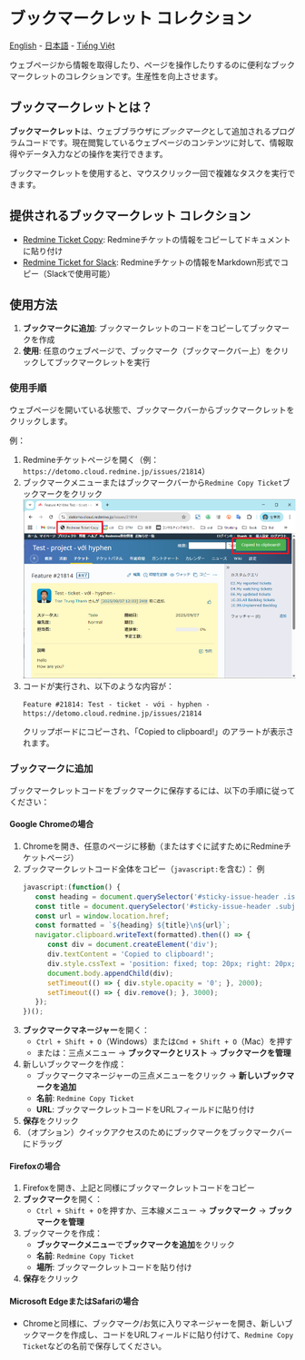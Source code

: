 # ブックマークレット コレクション

[English](README.en.md) - [日本語](README.ja.md) - [Tiếng Việt](README.md)

ウェブページから情報を取得したり、ページを操作したりするのに便利なブックマークレットのコレクションです。生産性を向上させます。

## ブックマークレットとは？

**ブックマークレット**は、ウェブブラウザに*ブックマーク*として追加されるプログラムコードです。現在閲覧しているウェブページのコンテンツに対して、情報取得やデータ入力などの操作を実行できます。

ブックマークレットを使用すると、マウスクリック一回で複雑なタスクを実行できます。

## 提供されるブックマークレット コレクション

* [Redmine Ticket Copy](src/redmine-ticket-copy): Redmineチケットの情報をコピーしてドキュメントに貼り付け
* [Redmine Ticket for Slack](src/redmine-ticket-copy-markdown): Redmineチケットの情報をMarkdown形式でコピー（Slackで使用可能）

## 使用方法

1. **ブックマークに追加**: ブックマークレットのコードをコピーしてブックマークを作成
2. **使用**: 任意のウェブページで、ブックマーク（ブックマークバー上）をクリックしてブックマークレットを実行

### 使用手順

ウェブページを開いている状態で、ブックマークバーからブックマークレットをクリックします。

例：
1. Redmineチケットページを開く（例：`https://detomo.cloud.redmine.jp/issues/21814`）
2. ブックマークメニューまたはブックマークバーから`Redmine Copy Ticket`ブックマークをクリック
  ![Redmine Ticket Copy bookmarklet](docs/images/RedmineTicketCopyButton.png)
3. コードが実行され、以下のような内容が：
   ```
   Feature #21814: Test - ticket - với - hyphen -
   https://detomo.cloud.redmine.jp/issues/21814
   ```
   クリップボードにコピーされ、「Copied to clipboard!」のアラートが表示されます。

### ブックマークに追加

ブックマークレットコードをブックマークに保存するには、以下の手順に従ってください：

#### Google Chromeの場合
1. Chromeを開き、任意のページに移動（またはすぐに試すためにRedmineチケットページ）
2. ブックマークレットコード全体をコピー（`javascript:`を含む）：
   例
   ```javascript
   javascript:(function() {
      const heading = document.querySelector('#sticky-issue-header .issue-heading')?.innerText || '';
      const title = document.querySelector('#sticky-issue-header .subject')?.innerText || '';
      const url = window.location.href;
      const formatted = `${heading} ${title}\n${url}`;
      navigator.clipboard.writeText(formatted).then(() => {
         const div = document.createElement('div');
         div.textContent = 'Copied to clipboard!';
         div.style.cssText = 'position: fixed; top: 20px; right: 20px; background: #4CAF50; color: white; padding: 10px 20px; border-radius: 5px; z-index: 9999; opacity: 1; transition: opacity 1s ease-in-out;';
         document.body.appendChild(div);
         setTimeout(() => { div.style.opacity = '0'; }, 2000);
         setTimeout(() => { div.remove(); }, 3000);
      });
   })();
   ```
3. **ブックマークマネージャー**を開く：
   - `Ctrl + Shift + O`（Windows）または`Cmd + Shift + O`（Mac）を押す
   - または：三点メニュー → **ブックマークとリスト** → **ブックマークを管理**
4. 新しいブックマークを作成：
   - ブックマークマネージャーの三点メニューをクリック → **新しいブックマークを追加**
   - **名前**: `Redmine Copy Ticket`
   - **URL**: ブックマークレットコードをURLフィールドに貼り付け
5. **保存**をクリック
6. （オプション）クイックアクセスのためにブックマークをブックマークバーにドラッグ

#### Firefoxの場合
1. Firefoxを開き、上記と同様にブックマークレットコードをコピー
2. **ブックマーク**を開く：
   - `Ctrl + Shift + O`を押すか、三本線メニュー → **ブックマーク** → **ブックマークを管理**
3. ブックマークを作成：
   - **ブックマークメニュー**で**ブックマークを追加**をクリック
   - **名前**: `Redmine Copy Ticket`
   - **場所**: ブックマークレットコードを貼り付け
4. **保存**をクリック

#### Microsoft EdgeまたはSafariの場合
- Chromeと同様に、ブックマーク/お気に入りマネージャーを開き、新しいブックマークを作成し、コードをURLフィールドに貼り付けて、`Redmine Copy Ticket`などの名前で保存してください。

